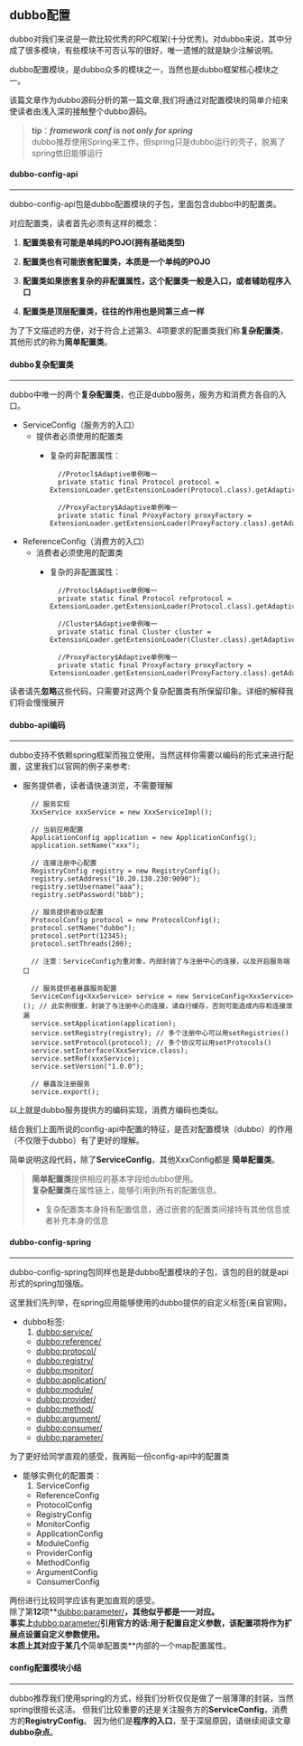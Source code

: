## dubbo配置
dubbo对我们来说是一款比较优秀的RPC框架(十分优秀)。对dubbo来说，其中分成了很多模块，有些模块不可否认写的很好，唯一遗憾的就是缺少注解说明。   

dubbo配置模块，是dubbo众多的模块之一，当然也是dubbo框架核心模块之一。  

该篇文章作为dubbo源码分析的第一篇文章,我们将通过对配置模块的简单介绍来使读者由浅入深的接触整个dubbo源码。

>**tip**：***framework conf is not only for spring***  
>dubbo推荐使用Spring来工作，但spring只是dubbo运行的壳子，脱离了spring依旧能够运行


#### dubbo-config-api
---
dubbo-config-api包是dubbo配置模块的子包，里面包含dubbo中的配置类。  

对应配置类，读者首先必须有这样的概念：

1. **配置类极有可能是单纯的POJO(拥有基础类型)**

2. **配置类也有可能嵌套配置类，本质是一个单纯的POJO**

3. **配置类如果嵌套复杂的非配置属性，这个配置类一般是入口，或者辅助程序入口**

4. **配置类是顶层配置类，往往的作用也是同第三点一样**

为了下文描述的方便，对于符合上述第3、4项要求的配置类我们称**复杂配置类**，其他形式的称为**简单配置类**。

#### dubbo复杂配置类
---
dubbo中唯一的两个**复杂配置类**，也正是dubbo服务，服务方和消费方各自的入口。

- ServiceConfig（服务方的入口）
	- 提供者必须使用的配置类
		- 复杂的非配置属性：
			

			    //Protocl$Adaptive单例唯一
			    private static final Protocol protocol = ExtensionLoader.getExtensionLoader(Protocol.class).getAdaptiveExtension();
			
			    //ProxyFactory$Adaptive单例唯一
			    private static final ProxyFactory proxyFactory = ExtensionLoader.getExtensionLoader(ProxyFactory.class).getAdaptiveExtension();

- ReferenceConfig（消费方的入口）
	- 消费者必须使用的配置类
		- 复杂的非配置属性：
				
				//Protocl$Adaptive单例唯一
			    private static final Protocol refprotocol = ExtensionLoader.getExtensionLoader(Protocol.class).getAdaptiveExtension();
				
				//Cluster$Adaptive单例唯一
			    private static final Cluster cluster = ExtensionLoader.getExtensionLoader(Cluster.class).getAdaptiveExtension();
			    
				//ProxyFactory$Adaptive单例唯一
			    private static final ProxyFactory proxyFactory = ExtensionLoader.getExtensionLoader(ProxyFactory.class).getAdaptiveExtension();

读者请先**忽略**这些代码，只需要对这两个复杂配置类有所保留印象。详细的解释我们将会慢慢展开

#### dubbo-api编码
---
dubbo支持不依赖spring框架而独立使用，当然这样你需要以编码的形式来进行配置，这里我们以官网的例子来参考:  

- 服务提供者，读者请快速浏览，不需要理解

		// 服务实现
		XxxService xxxService = new XxxServiceImpl();
		 
		// 当前应用配置
		ApplicationConfig application = new ApplicationConfig();
		application.setName("xxx");
		 
		// 连接注册中心配置
		RegistryConfig registry = new RegistryConfig();
		registry.setAddress("10.20.130.230:9090");
		registry.setUsername("aaa");
		registry.setPassword("bbb");
		 
		// 服务提供者协议配置
		ProtocolConfig protocol = new ProtocolConfig();
		protocol.setName("dubbo");
		protocol.setPort(12345);
		protocol.setThreads(200);
		 
		// 注意：ServiceConfig为重对象，内部封装了与注册中心的连接，以及开启服务端口
		 
		// 服务提供者暴露服务配置
		ServiceConfig<XxxService> service = new ServiceConfig<XxxService>(); // 此实例很重，封装了与注册中心的连接，请自行缓存，否则可能造成内存和连接泄漏
		service.setApplication(application);
		service.setRegistry(registry); // 多个注册中心可以用setRegistries()
		service.setProtocol(protocol); // 多个协议可以用setProtocols()
		service.setInterface(XxxService.class);
		service.setRef(xxxService);
		service.setVersion("1.0.0");
		 
		// 暴露及注册服务
		service.export();

以上就是dubbo服务提供方的编码实现，消费方编码也类似。 

结合我们上面所说的config-api中配置的特征，是否对配置模块（dubbo）的作用（不仅限于dubbo）有了更好的理解。  

简单说明这段代码，除了**ServiceConfig**，其他XxxConfig都是 **简单配置类**。  

>**简单配置类**提供相应的基本字段给dubbo使用。  
>**复杂配置类**在属性链上，能够引用到所有的配置信息。
> 
>    - 复杂配置类本身持有配置信息，通过嵌套的配置类间接持有其他信息或者补充本身的信息


#### dubbo-config-spring
---
dubbo-config-spring包同样也是是dubbo配置模块的子包，该包的目的就是api形式的spring加强版。 

这里我们先列举，在spring应用能够使用的dubbo提供的自定义标签(来自官网)。

- dubbo标签:
	1. <dubbo:service/>
	- <dubbo:reference/>
	- <dubbo:protocol/>
	- <dubbo:registry/>
	- <dubbo:monitor/>
	- <dubbo:application/>
	- <dubbo:module/>
	- <dubbo:provider/>	
	- <dubbo:method/>
	- <dubbo:argument/>
	- <dubbo:consumer/>
	- <dubbo:parameter/>
	
为了更好给同学直观的感受，我再贴一份config-api中的配置类

- 能够实例化的配置类：
	1. ServiceConfig
	- ReferenceConfig
	- ProtocolConfig
	- RegistryConfig
	- MonitorConfig
	- ApplicationConfig
	- ModuleConfig
	- ProviderConfig
	- MethodConfig
	- ArgumentConfig
	- ConsumerConfig
	
两份进行比较同学应该有更加直观的感受。    
除了第**12**项**<dubbo:parameter/>**，其他似乎都是一一对应。    
事实上**<dubbo:parameter/>**引用官方的话:用于配置自定义参数，该配置项将作为扩展点设置自定义参数使用。  
本质上其对应于某几个**简单配置类**内部的一个map配置属性。

#### config配置模块小结
---
dubbo推荐我们使用spring的方式，经我们分析仅仅是做了一层薄薄的封装，当然spring很擅长这活。
但我们比较重要的还是关注服务方的**ServiceConfig**，消费方的**RegistryConfig**。
因为他们是**程序的入口**，至于深层原因，请继续阅读文章**dubbo杂点**。